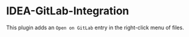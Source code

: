 IDEA-GitLab-Integration
=======================

This plugin adds an `Open on GitLab` entry in the right-click menu of files.
